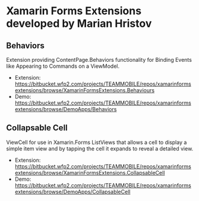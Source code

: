 # Xamarin Forms Extensions developed by Marian Hristov

## Behaviors

Extension providing ContentPage.Behaviors functionality for Binding Events like Appearing to Commands on a ViewModel.

- Extension: https://bitbucket.wfp2.com/projects/TEAMMOBILE/repos/xamarinformsextensions/browse/XamarinFormsExtensions.Behaviours
- Demo: https://bitbucket.wfp2.com/projects/TEAMMOBILE/repos/xamarinformsextensions/browse/DemoApps/Behaviors

## Collapsable Cell

ViewCell for use in Xamarin.Forms ListViews that allows a cell to display a simple item view and by tapping the cell it expands to reveal a detailed view.

- Extension: https://bitbucket.wfp2.com/projects/TEAMMOBILE/repos/xamarinformsextensions/browse/XamarinFormsExtensions.CollapsableCell
- Demo: https://bitbucket.wfp2.com/projects/TEAMMOBILE/repos/xamarinformsextensions/browse/DemoApps/CollapsableCell